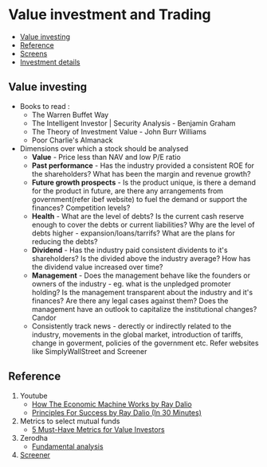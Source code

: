 
# Value investment and Trading

- [Value investing](#value-investing)
- [Reference](#reference)
- [Screens](https://github.com/rohan193/Beating-Nifty/tree/master/Screens)
- [Investment details](https://github.com/rohan193/Beating-Nifty/tree/master/Investment%20details)

## Value investing

- Books to read :
  - The Warren Buffet Way
  - The Intelligent Investor | Security Analysis - Benjamin Graham
  - The Theory of Investment Value - John Burr Williams
  - Poor Charlie's Almanack
- Dimensions over which a stock should be analysed
  - **Value** - Price less than NAV and low P/E ratio
  - **Past performance** - Has the industry provided a consistent ROE for the shareholders? What has been the margin and revenue growth?
  - **Future growth prospects** - Is the product unique, is there a demand for the product in future, are there any arrangements from government(refer ibef website) to fuel the demand or support the finances? Competition levels?
  - **Health** - What are the level of debts? Is the current cash reserve enough to cover the debts or current liabilities? Why are the level of debts higher - expansion/loans/tarrifs? What are the plans for reducing the debts?
  - **Dividend** - Has the industry paid consistent dividents to it's shareholders? Is the divided above the industry average? How has the dividend value increased over time?
  - **Management** - Does the management behave like the founders or owners of the industry - eg. what is the unpledged promoter holding? Is the management transparent about the industry and it's finances? Are there any legal cases against them? Does the management have an outlook to capitalize the institutional changes? Candor
  - Consistently track news - derectly or indirectly related to the industry, movements in the global market, introduction of tariffs, change in goverment, policies of the government etc. Refer websites like SimplyWallStreet and Screener


## Reference 
1. Youtube
    - [How The Economic Machine Works by Ray Dalio](https://www.youtube.com/watch?v=PHe0bXAIuk0)
    - [Principles For Success by Ray Dalio (In 30 Minutes)](https://www.youtube.com/watch?v=B9XGUpQZY38)
2. Metrics to select mutual funds
    - [5 Must-Have Metrics for Value Investors](https://www.investopedia.com/articles/fundamental-analysis/09/five-must-have-metrics-value-investors.asp) 
3. Zerodha
    - [Fundamental analysis](https://zerodha.com/varsity/)
4. [Screener](https://www.screener.in/)
